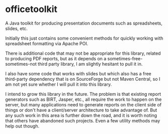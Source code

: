 # officetoolkit
A Java toolkit for producing presentation documents such as spreadsheets, slides, etc.

Initially this just contains some convenient methods for quickly working with spreadsheet formatting via Apache POI.

There is additional code that may not be appropriate for this library, related to producing PDF reports, but as it depends on a sometimes-free-sometimes-not third party library, I am slightly hesitant to pull it in.

I also have some code that works with slides but which also has a free third-party dependency that is on SourceForge but not Maven Central, so I am not yet sure whether I will pull it into this library.

I intend to grow this library in the future. The problem is that existing report generators such as BIRT, Jasper, etc., all require the work to happen on the server, but many applications need to generate reports on the client side of things or don't have a client/server architecture to take advantage of. But any such work in this area is further down the road, and it is worth noting that others have abandoned such projects. Even a few utility methods may help out though.
